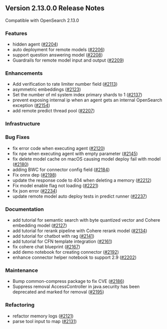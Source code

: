 ## Version 2.13.0.0 Release Notes

Compatible with OpenSearch 2.13.0


### Features
* hidden agent ([#2204](https://github.com/opensearch-project/ml-commons/pull/2204))
* auto deployment for remote models ([#2206](https://github.com/opensearch-project/ml-commons/pull/2206))
* support question answering model ([#2208](https://github.com/opensearch-project/ml-commons/pull/2208))
* Guardrails for remote model input and output ([#2209](https://github.com/opensearch-project/ml-commons/pull/2209))

### Enhancements
* Add verification to rate limiter number field ([#2113](https://github.com/opensearch-project/ml-commons/pull/2113))
* asymmetric embeddings ([#2123](https://github.com/opensearch-project/ml-commons/pull/2123))
* Set the number of ml system index primary shards to 1 ([#2137](https://github.com/opensearch-project/ml-commons/pull/2137))
* prevent exposing internal ip when an agent gets an internal OpenSearch exception ([#2154](https://github.com/opensearch-project/ml-commons/pull/2154))
* add remote predict thread pool ([#2207](https://github.com/opensearch-project/ml-commons/pull/2207))

### Infrastructure


### Bug Fixes
* fix error code when executing agent ([#2120](https://github.com/opensearch-project/ml-commons/pull/2120))
* fix npe when executing agent with empty parameter ([#2145](https://github.com/opensearch-project/ml-commons/pull/2145))
* fix delete model cache on macOS causing model deploy fail with model ([#2180](https://github.com/opensearch-project/ml-commons/pull/2180))
* adding BWC for connector config field ([#2184](https://github.com/opensearch-project/ml-commons/pull/2184))
* Fix onnx dep ([#2198](https://github.com/opensearch-project/ml-commons/pull/2198))
* update the response code to 404 when deleting a memory ([#2212](https://github.com/opensearch-project/ml-commons/pull/2212))
* Fix model enable flag not loading ([#2221](https://github.com/opensearch-project/ml-commons/pull/2221))
* fix json error ([#2234](https://github.com/opensearch-project/ml-commons/pull/2234))
* update remote model auto deploy tests in predict runner ([#2237](https://github.com/opensearch-project/ml-commons/pull/2237))

### Documentation
* add tutorial for semantic search with byte quantized vector and Cohere embedding model ([#2127](https://github.com/opensearch-project/ml-commons/pull/2127))
* add tutorial for rerank pipeline with Cohere rerank model ([#2134](https://github.com/opensearch-project/ml-commons/pull/2134))
* add tutorial for chatbot with rag ([#2141](https://github.com/opensearch-project/ml-commons/pull/2141))
* add tutorial for CFN template integration ([#2161](https://github.com/opensearch-project/ml-commons/pull/2161))
* fix cohere chat blueprint ([#2167](https://github.com/opensearch-project/ml-commons/pull/2167))
* add demo notebook for creating connector ([#2192](https://github.com/opensearch-project/ml-commons/pull/2192))
* enhance connector helper notebook to support 2.9 ([#2202](https://github.com/opensearch-project/ml-commons/pull/2202))


### Maintenance
* Bump common-compress package to fix CVE ([#2186](https://github.com/opensearch-project/ml-commons/pull/2186))
* Suppress removal AccessController in java.security has been deprecated and marked for removal ([#2195](https://github.com/opensearch-project/ml-commons/pull/2195))

### Refactoring
* refactor memory logs ([#2121](https://github.com/opensearch-project/ml-commons/pull/2121))
* parse tool input to map ([#2131](https://github.com/opensearch-project/ml-commons/pull/2131))




